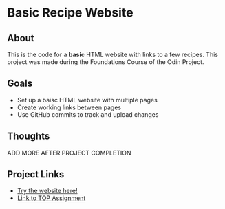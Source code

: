 # Basic Recipe Website

## About
This is the code for a **basic** HTML website with links to a few recipes.
This project was made during the Foundations Course of the Odin Project.

## Goals
* Set up a baisc HTML website with multiple pages
* Create working links between pages
* Use GitHub commits to track and upload changes

## Thoughts
ADD MORE AFTER PROJECT COMPLETION

## Project Links
- [Try the website here!]()
- [Link to TOP Assignment](https://www.theodinproject.com/lessons/foundations-recipes)